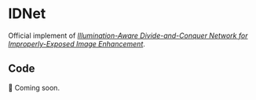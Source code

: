 # IDNet
Official implement of [*Illumination-Aware Divide-and-Conquer Network for Improperly-Exposed Image Enhancement*](https://github.com/Hanfenggang/IDNet).

## Code
🚀 Coming soon.
